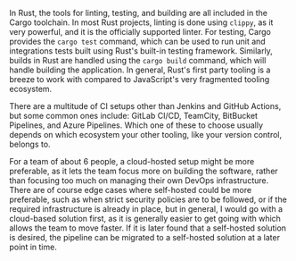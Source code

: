 In Rust, the tools for linting, testing, and building are all included in the Cargo toolchain. In most Rust projects, linting is done using `clippy`, as it very powerful, and it is the officially supported linter. For testing, Cargo provides the `cargo test` command, which can be used to run unit and integrations tests built using Rust's built-in testing framework. Similarly, builds in Rust are handled using the `cargo build` command, which will handle building the application. In general, Rust's first party tooling is a breeze to work with compared to JavaScript's very fragmented tooling ecosystem.

There are a multitude of CI setups other than Jenkins and GitHub Actions, but some common ones include: GitLab CI/CD, TeamCity, BitBucket Pipelines, and Azure Pipelines. Which one of these to choose usually depends on which ecosystem your other tooling, like your version control, belongs to.

For a team of about 6 people, a cloud-hosted setup might be more preferable, as it lets the team focus more on building the software, rather than focusing too much on managing their own DevOps infrastructure. There are of course edge cases where self-hosted could be more preferable, such as when strict security policies are to be followed, or if the required infrastructure is already in place, but in general, I would go with a cloud-based solution first, as it is generally easier to get going with which allows the team to move faster. If it is later found that a self-hosted solution is desired, the pipeline can be migrated to a self-hosted solution at a later point in time.
